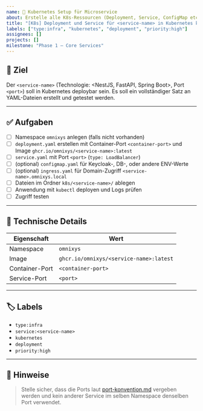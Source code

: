 ```yaml
---
name: 🐳 Kubernetes Setup für Microservice
about: Erstelle alle K8s-Ressourcen (Deployment, Service, ConfigMap etc.) für einen Microservice
title: "[K8s] Deployment und Service für <service-name> in Kubernetes konfigurieren"
labels: ["type:infra", "kubernetes", "deployment", "priority:high"]
assignees: []
projects: []
milestone: "Phase 1 – Core Services"
---
```


## 🧩 Ziel

Der `<service-name>` (Technologie: <NestJS, FastAPI, Spring Boot>, Port `<port>`) soll in Kubernetes deploybar sein. Es soll ein vollständiger Satz an YAML-Dateien erstellt und getestet werden.

---

## ✅ Aufgaben

- [ ] Namespace `omnixys` anlegen (falls nicht vorhanden)
- [ ] `deployment.yaml` erstellen mit Container-Port `<container-port>` und Image `ghcr.io/omnixys/<service-name>:latest`
- [ ] `service.yaml` mit Port `<port>` (`type: LoadBalancer`)
- [ ] (optional) `configmap.yaml` für Keycloak-, DB-, oder andere ENV-Werte
- [ ] (optional) `ingress.yaml` für Domain-Zugriff `<service-name>.omnixys.local`
- [ ] Dateien im Ordner `k8s/<service-name>/` ablegen
- [ ] Anwendung mit `kubectl` deployen und Logs prüfen
- [ ] Zugriff testen

---

## 🔧 Technische Details

| Eigenschaft       | Wert                                 |
|------------------|--------------------------------------|
| Namespace         | `omnixys`                           |
| Image             | `ghcr.io/omnixys/<service-name>:latest` |
| Container-Port    | `<container-port>`                  |
| Service-Port      | `<port>`                            |

---

## 🏷 Labels

- `type:infra`
- `service:<service-name>`
- `kubernetes`
- `deployment`
- `priority:high`

---

## 📝 Hinweise

> Stelle sicher, dass die Ports laut [port-konvention.md](../port-konvention.md) vergeben werden und kein anderer Service im selben Namespace denselben Port verwendet.
